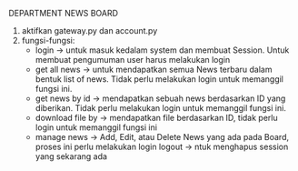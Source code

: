 DEPARTMENT NEWS BOARD

1. aktifkan gateway.py dan account.py
2. fungsi-fungsi:
	- login -> untuk masuk kedalam system dan membuat Session. Untuk membuat pengumuman user harus melakukan login
	- get all news -> untuk mendapatkan semua News terbaru dalam bentuk list of news. Tidak perlu melakukan login untuk memanggil fungsi ini.
	- get news by id -> mendapatkan sebuah news berdasarkan ID yang diberikan. Tidak perlu melakukan login untuk memanggil fungsi ini.
	- download file by -> mendapatkan file berdasarkan ID, tidak perlu login untuk memanggil fungsi ini
	- manage news -> Add, Edit, atau Delete News yang ada pada Board, proses ini perlu melakukan login
	logout -> ntuk menghapus session yang sekarang ada